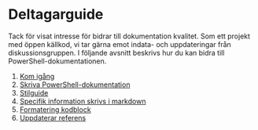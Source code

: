 # <a name="contributor-guide"></a>Deltagarguide

Tack för visat intresse för bidrar till dokumentation kvalitet.
Som ett projekt med öppen källkod, vi tar gärna emot indata- och uppdateringar från diskussionsgruppen.
I följande avsnitt beskrivs hur du kan bidra till PowerShell-dokumentationen.

1. [Kom igång](./contributing/1-GET-STARTED.md)
2. [Skriva PowerShell-dokumentation](./contributing/2-WRITING.md)
3. [Stilguide](./contributing/3-STYLE-GUIDE.md)
4. [Specifik information skrivs i markdown](./contributing/4-MARKDOWN-SPECIFICS.md)
5. [Formatering kodblock](./contributing/5-FORMATTING-CODE.md)
6. [Uppdaterar referens](./contributing/6-UPDATING-REFERENCE.md)